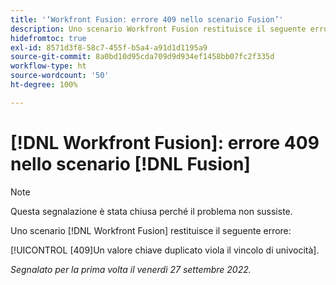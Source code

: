 ```yaml
---
title: '‘Workfront Fusion: errore 409 nello scenario Fusion’'
description: Uno scenario Workfront Fusion restituisce il seguente errore 409 Un valore chiave duplicato viola il vincolo di univocità.
hidefromtoc: true
exl-id: 8571d3f8-58c7-455f-b5a4-a91d1d1195a9
source-git-commit: 8a0bd10d95cda709d9d934ef1458bb07fc2f335d
workflow-type: ht
source-wordcount: '50'
ht-degree: 100%

---
```


# [!DNL Workfront Fusion]: errore 409 nello scenario [!DNL Fusion]

>[!NOTE]
>
>Questa segnalazione è stata chiusa perché il problema non sussiste.

Uno scenario [!DNL Workfront Fusion] restituisce il seguente errore:

[!UICONTROL [409]Un valore chiave duplicato viola il vincolo di univocità].

_Segnalato per la prima volta il venerdì 27 settembre 2022._
